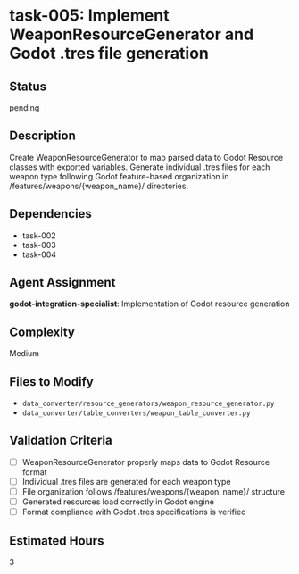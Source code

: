 # task-005: Implement WeaponResourceGenerator and Godot .tres file generation

## Status
pending

## Description
Create WeaponResourceGenerator to map parsed data to Godot Resource classes with exported variables. Generate individual .tres files for each weapon type following Godot feature-based organization in /features/weapons/{weapon_name}/ directories.

## Dependencies
- task-002
- task-003
- task-004

## Agent Assignment
**godot-integration-specialist**: Implementation of Godot resource generation

## Complexity
Medium

## Files to Modify
- `data_converter/resource_generators/weapon_resource_generator.py`
- `data_converter/table_converters/weapon_table_converter.py`

## Validation Criteria
- [ ] WeaponResourceGenerator properly maps data to Godot Resource format
- [ ] Individual .tres files are generated for each weapon type
- [ ] File organization follows /features/weapons/{weapon_name}/ structure
- [ ] Generated resources load correctly in Godot engine
- [ ] Format compliance with Godot .tres specifications is verified

## Estimated Hours
3